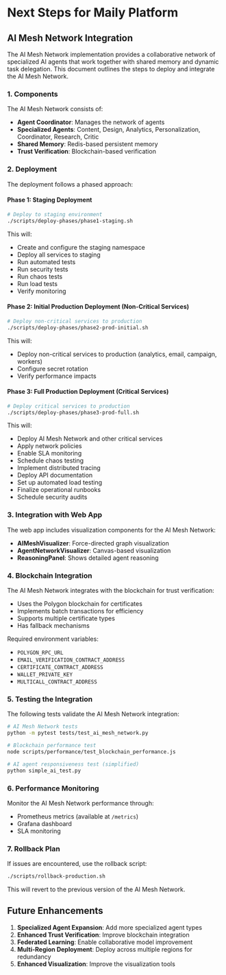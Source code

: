 # Next Steps for Maily Platform

## AI Mesh Network Integration

The AI Mesh Network implementation provides a collaborative network of specialized AI agents that work together with shared memory and dynamic task delegation. This document outlines the steps to deploy and integrate the AI Mesh Network.

### 1. Components

The AI Mesh Network consists of:

- **Agent Coordinator**: Manages the network of agents
- **Specialized Agents**: Content, Design, Analytics, Personalization, Coordinator, Research, Critic
- **Shared Memory**: Redis-based persistent memory
- **Trust Verification**: Blockchain-based verification

### 2. Deployment

The deployment follows a phased approach:

#### Phase 1: Staging Deployment

```bash
# Deploy to staging environment
./scripts/deploy-phases/phase1-staging.sh
```

This will:
- Create and configure the staging namespace
- Deploy all services to staging
- Run automated tests 
- Run security tests
- Run chaos tests
- Run load tests
- Verify monitoring

#### Phase 2: Initial Production Deployment (Non-Critical Services)

```bash
# Deploy non-critical services to production
./scripts/deploy-phases/phase2-prod-initial.sh
```

This will:
- Deploy non-critical services to production (analytics, email, campaign, workers)
- Configure secret rotation
- Verify performance impacts

#### Phase 3: Full Production Deployment (Critical Services)

```bash
# Deploy critical services to production
./scripts/deploy-phases/phase3-prod-full.sh
```

This will:
- Deploy AI Mesh Network and other critical services
- Apply network policies
- Enable SLA monitoring
- Schedule chaos testing
- Implement distributed tracing
- Deploy API documentation
- Set up automated load testing
- Finalize operational runbooks
- Schedule security audits

### 3. Integration with Web App

The web app includes visualization components for the AI Mesh Network:

- **AIMeshVisualizer**: Force-directed graph visualization
- **AgentNetworkVisualizer**: Canvas-based visualization
- **ReasoningPanel**: Shows detailed agent reasoning

### 4. Blockchain Integration

The AI Mesh Network integrates with the blockchain for trust verification:

- Uses the Polygon blockchain for certificates
- Implements batch transactions for efficiency
- Supports multiple certificate types
- Has fallback mechanisms

Required environment variables:
- `POLYGON_RPC_URL`
- `EMAIL_VERIFICATION_CONTRACT_ADDRESS`
- `CERTIFICATE_CONTRACT_ADDRESS`
- `WALLET_PRIVATE_KEY`
- `MULTICALL_CONTRACT_ADDRESS`

### 5. Testing the Integration

The following tests validate the AI Mesh Network integration:

```bash
# AI Mesh Network tests
python -m pytest tests/test_ai_mesh_network.py

# Blockchain performance test
node scripts/performance/test_blockchain_performance.js

# AI agent responsiveness test (simplified)
python simple_ai_test.py
```

### 6. Performance Monitoring

Monitor the AI Mesh Network performance through:

- Prometheus metrics (available at `/metrics`)
- Grafana dashboard
- SLA monitoring

### 7. Rollback Plan

If issues are encountered, use the rollback script:

```bash
./scripts/rollback-production.sh
```

This will revert to the previous version of the AI Mesh Network.

## Future Enhancements

1. **Specialized Agent Expansion**: Add more specialized agent types
2. **Enhanced Trust Verification**: Improve blockchain integration
3. **Federated Learning**: Enable collaborative model improvement
4. **Multi-Region Deployment**: Deploy across multiple regions for redundancy
5. **Enhanced Visualization**: Improve the visualization tools